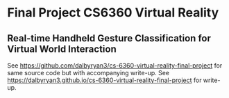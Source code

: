 # Final Project CS6360 Virtual Reality 
## Real-time Handheld Gesture Classification for Virtual World Interaction
See https://github.com/dalbyryan3/cs-6360-virtual-reality-final-project for same source code but with accompanying write-up.
See https://dalbyryan3.github.io/cs-6360-virtual-reality-final-project for write-up.
